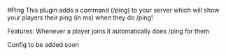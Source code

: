 #Ping
This plugin adds a command (/ping) to your server which will show your players their ping (in ms) when they do /ping!

Features: Whenever a player joins it automatically does /ping for them

Config to be added soon

